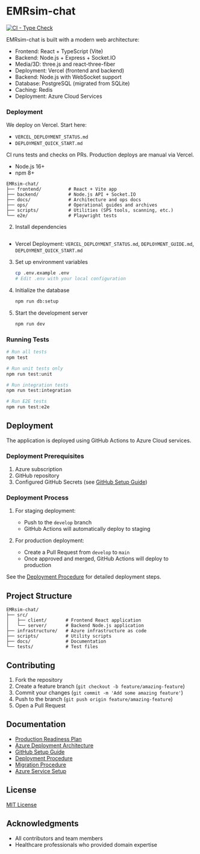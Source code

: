 # EMRsim-chat

[![CI - Type Check](https://github.com/danstonedev/EMRsim-chat/actions/workflows/ci-type-check.yml/badge.svg)](https://github.com/danstonedev/EMRsim-chat/actions/workflows/ci-type-check.yml)

EMRsim-chat is built with a modern web architecture:
- Frontend: React + TypeScript (Vite)
- Backend: Node.js + Express + Socket.IO
- Media/3D: three.js and react-three-fiber
- Deployment: Vercel (frontend and backend)
- Backend: Node.js with WebSocket support
- Database: PostgreSQL (migrated from SQLite)
- Caching: Redis
- Deployment: Azure Cloud Services

### Deployment

We deploy on Vercel. Start here:
- `VERCEL_DEPLOYMENT_STATUS.md`
- `DEPLOYMENT_QUICK_START.md`

CI runs tests and checks on PRs. Production deploys are manual via Vercel.

- Node.js 16+
- npm 8+
```
EMRsim-chat/
├── frontend/          # React + Vite app
├── backend/           # Node.js API + Socket.IO
├── docs/              # Architecture and ops docs
├── ops/               # Operational guides and archives
├── scripts/           # Utilities (SPS tools, scanning, etc.)
└── e2e/               # Playwright tests
```

2. Install dependencies
   ```bash
- Vercel Deployment: `VERCEL_DEPLOYMENT_STATUS.md`, `DEPLOYMENT_GUIDE.md`, `DEPLOYMENT_QUICK_START.md`

3. Set up environment variables
   ```bash
   cp .env.example .env
   # Edit .env with your local configuration
   ```

4. Initialize the database
   ```bash
   npm run db:setup
   ```

5. Start the development server
   ```bash
   npm run dev
   ```

### Running Tests

```bash
# Run all tests
npm test

# Run unit tests only
npm run test:unit

# Run integration tests
npm run test:integration

# Run E2E tests
npm run test:e2e
```

## Deployment

The application is deployed using GitHub Actions to Azure Cloud services.

### Deployment Prerequisites

1. Azure subscription
2. GitHub repository
3. Configured GitHub Secrets (see [GitHub Setup Guide](docs/GITHUB_SETUP_GUIDE.md))

### Deployment Process

1. For staging deployment:
   - Push to the `develop` branch
   - GitHub Actions will automatically deploy to staging

2. For production deployment:
   - Create a Pull Request from `develop` to `main`
   - Once approved and merged, GitHub Actions will deploy to production

See the [Deployment Procedure](docs/DEPLOYMENT_PROCEDURE.md) for detailed deployment steps.

## Project Structure

```
EMRsim-chat/
├── src/
│   ├── client/       # Frontend React application
│   └── server/       # Backend Node.js application
├── infrastructure/   # Azure infrastructure as code
├── scripts/          # Utility scripts
├── docs/             # Documentation
└── tests/            # Test files
```

## Contributing

1. Fork the repository
2. Create a feature branch (`git checkout -b feature/amazing-feature`)
3. Commit your changes (`git commit -m 'Add some amazing feature'`)
4. Push to the branch (`git push origin feature/amazing-feature`)
5. Open a Pull Request

## Documentation

- [Production Readiness Plan](PRODUCTION_READINESS_PLAN.md)
- [Azure Deployment Architecture](docs/AZURE_DEPLOYMENT_ARCHITECTURE.md)
- [GitHub Setup Guide](docs/GITHUB_SETUP_GUIDE.md)
- [Deployment Procedure](docs/DEPLOYMENT_PROCEDURE.md)
- [Migration Procedure](docs/MIGRATION_PROCEDURE.md)
- [Azure Service Setup](docs/AZURE_SERVICE_SETUP.md)

## License

[MIT License](LICENSE)

## Acknowledgments

- All contributors and team members
- Healthcare professionals who provided domain expertise
